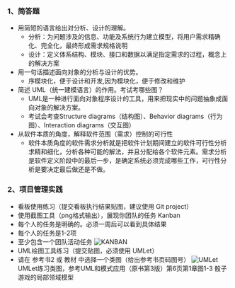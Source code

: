 ### 1、简答题
* 用简短的语言给出对分析、设计的理解。
  * 分析：为问题涉及的信息、功能及系统行为建立模型，将用户需求精确化、完全化，最终形成需求规格说明
  * 设计：定义体系结构、模块、接口和数据以满足指定需求的过程，概念上的解决方案
* 用一句话描述面向对象的分析与设计的优势。
  * 序模块化，便于设计和开发,因为模块化，便于修改和维护
* 简述 UML（统一建模语言）的作用。考试考哪些图？
  * UML是一种进行面向对象程序设计的工具，用来把现实中的问题抽象成面向对象的解决方案。
  * 考试会考查Structure diagrams（结构图）、Behavior diagrams（行为图）、Interaction diagrams（交互图）
* 从软件本质的角度，解释软件范围（需求）控制的可行性
  * 软件本质角度的软件需求分析就是把软件计划期间建立的软件可行性分析求精和细化，分析各种可能的解法，并且分配给各个软件元素。需求分析是软件定义阶段中的最后一步，是确定系统必须完成哪些工作，可行性分析是要决定最后做还是不做。
### 2、项目管理实践
* 看板使用练习（提交看板执行结果贴图，建议使用 Git project） 
* 使用截图工具（png格式输出），展现你团队的任务 Kanban
* 每个人的任务是明确的。必须一周后可以看到具体结果
* 每个人的任务是1-2项
* 至少包含一个团队活动任务
![KANBAN](https://i.imgur.com/jOpioJn.png)
* UML绘图工具练习（提交贴图，必须使用 UMLet） 
* 请在 参考书2 或 教材 中选择一个类图（给出参考书页码图号）
![UMLet](https://i.imgur.com/E2e11EQ.png)
UMLet练习类图，参考UML和模式应用（原书第3版）第6页第1章图1-3 骰子游戏的局部领域模型
